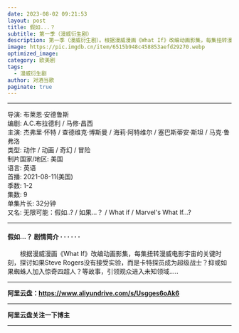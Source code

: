 ```yaml
---
date: 2023-08-02 09:21:53
layout: post
title: 假如...？
subtitle: 第一季（漫威衍生剧）
description: 第一季（漫威衍生剧）。根据漫威漫画《What If》改编动画影集，每集扭转漫威电影宇宙的关键时刻，探讨如果Steve Rogers没有接受实验，而是卡特探员成为超级战士？抑或如果蜘蛛人加入惊奇四超人？等故事，引领观众进入未知领域...
image: https://pic.imgdb.cn/item/6515b948c458853aefd29270.webp
optimized_image: 
category: 欧美剧
tags:
  - 漫威衍生剧
author: 对酒当歌
paginate: true
---
```


---

导演: 布莱恩·安德鲁斯  
编剧: A.C.布拉德利 / 马修·昌西  
主演: 杰弗里·怀特 / 查德维克·博斯曼 / 海莉·阿特维尔 / 塞巴斯蒂安·斯坦 / 马克·鲁弗洛  
类型: 动作 / 动画 / 奇幻 / 冒险  
制片国家/地区: 美国  
语言: 英语  
首播: 2021-08-11(美国)  
季数: 1-2  
集数: 9  
单集片长: 32分钟  
又名: 无限可能：假如..? / 如果…？ / What if / Marvel's What If...?  

---

#### 假如…？ 剧情简介 · · · · · ·

　　根据漫威漫画《What If》改编动画影集，每集扭转漫威电影宇宙的关键时刻，探讨如果Steve Rogers没有接受实验，而是卡特探员成为超级战士？抑或如果蜘蛛人加入惊奇四超人？等故事，引领观众进入未知领域.....

---

**阿里云盘：<https://www.aliyundrive.com/s/Usgges6oAk6>**

---

**阿里云盘关注一下博主**

---
